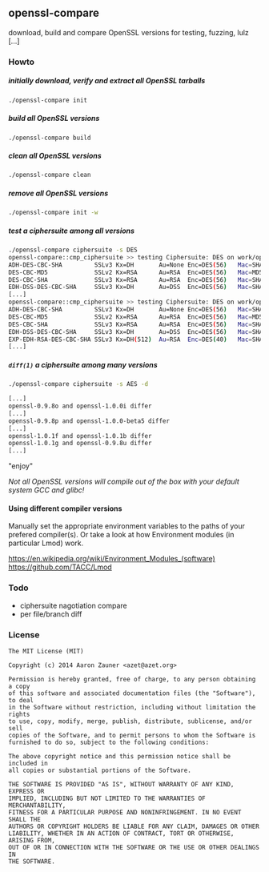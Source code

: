 ## openssl-compare
download, build and compare OpenSSL versions for testing, fuzzing, lulz [...]

### Howto
##### initially download, verify and extract all OpenSSL tarballs
```bash
./openssl-compare init
```

##### build all OpenSSL versions
```bash
./openssl-compare build
```

##### clean all OpenSSL versions
```bash
./openssl-compare clean
```

##### remove all OpenSSL versions
```bash
./openssl-compare init -w
```

##### test a ciphersuite among all versions
```bash
./openssl-compare ciphersuite -s DES
openssl-compare::cmp_ciphersuite >> testing Ciphersuite: DES on work/openssl-0.9.8o/apps/openssl
ADH-DES-CBC-SHA         SSLv3 Kx=DH       Au=None Enc=DES(56)   Mac=SHA1
DES-CBC-MD5             SSLv2 Kx=RSA      Au=RSA  Enc=DES(56)   Mac=MD5 
DES-CBC-SHA             SSLv3 Kx=RSA      Au=RSA  Enc=DES(56)   Mac=SHA1
EDH-DSS-DES-CBC-SHA     SSLv3 Kx=DH       Au=DSS  Enc=DES(56)   Mac=SHA1
[...]
openssl-compare::cmp_ciphersuite >> testing Ciphersuite: DES on work/openssl-0.9.8q/apps/openssl
ADH-DES-CBC-SHA         SSLv3 Kx=DH       Au=None Enc=DES(56)   Mac=SHA1
DES-CBC-MD5             SSLv2 Kx=RSA      Au=RSA  Enc=DES(56)   Mac=MD5 
DES-CBC-SHA             SSLv3 Kx=RSA      Au=RSA  Enc=DES(56)   Mac=SHA1
EDH-DSS-DES-CBC-SHA     SSLv3 Kx=DH       Au=DSS  Enc=DES(56)   Mac=SHA1
EXP-EDH-RSA-DES-CBC-SHA SSLv3 Kx=DH(512)  Au=RSA  Enc=DES(40)   Mac=SHA1 export
[...]
```

##### `diff(1)` a ciphersuite among many versions
```bash
./openssl-compare ciphersuite -s AES -d

[...]
openssl-0.9.8o and openssl-1.0.0i differ
[...]
openssl-0.9.8p and openssl-1.0.0-beta5 differ
[...]
openssl-1.0.1f and openssl-1.0.1b differ
openssl-1.0.1g and openssl-0.9.8u differ
[...]
```


"enjoy"



*Not all OpenSSL versions will compile out of the box with your default system GCC and glibc!*

#### Using different compiler versions
Manually set the appropriate environment variables to the paths of your prefered compiler(s). Or take a look at how Environment modules (in particular Lmod) work. 

https://en.wikipedia.org/wiki/Environment_Modules_(software)    
https://github.com/TACC/Lmod

### Todo
* ciphersuite nagotiation compare
* per file/branch diff

### License
```
The MIT License (MIT)

Copyright (c) 2014 Aaron Zauner <azet@azet.org>

Permission is hereby granted, free of charge, to any person obtaining a copy
of this software and associated documentation files (the "Software"), to deal
in the Software without restriction, including without limitation the rights
to use, copy, modify, merge, publish, distribute, sublicense, and/or sell
copies of the Software, and to permit persons to whom the Software is
furnished to do so, subject to the following conditions:

The above copyright notice and this permission notice shall be included in
all copies or substantial portions of the Software.

THE SOFTWARE IS PROVIDED "AS IS", WITHOUT WARRANTY OF ANY KIND, EXPRESS OR
IMPLIED, INCLUDING BUT NOT LIMITED TO THE WARRANTIES OF MERCHANTABILITY,
FITNESS FOR A PARTICULAR PURPOSE AND NONINFRINGEMENT. IN NO EVENT SHALL THE
AUTHORS OR COPYRIGHT HOLDERS BE LIABLE FOR ANY CLAIM, DAMAGES OR OTHER
LIABILITY, WHETHER IN AN ACTION OF CONTRACT, TORT OR OTHERWISE, ARISING FROM,
OUT OF OR IN CONNECTION WITH THE SOFTWARE OR THE USE OR OTHER DEALINGS IN
THE SOFTWARE.
```


